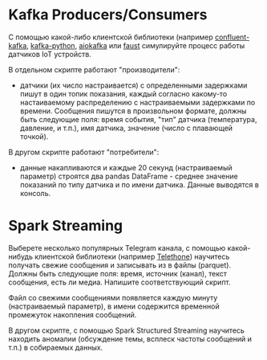 # Kafka Producers/Consumers

С помощью какой-либо клиентской библиотеки (например [confluent-kafka](https://pypi.org/project/confluent-kafka/), [kafka-python](https://pypi.org/project/kafka-python/), [aiokafka](https://pypi.org/project/aiokafka/) или [faust](https://pypi.org/project/faust-streaming/) симулируйте процесс работы датчиков IoT устройств.

В отдельном скрипте работают "производители":
- датчики (их число настраивается) с определенными задержками пишут в один топик показания, каждый согласно какому-то настаиваемому распределению с настраиваемыми задержками по времени. Сообщения пишутся в произвольном формате, должны быть следующие поля: время события, "тип" датчика (температура, давление, и т.п.), имя датчика, значение (число с плавающей точкой). 

В другом скрипте работают "потребители":
- данные накапливаются и каждые 20 секунд (настраиваемый параметр) строятся два pandas DataFrame - среднее значение показаний по типу датчика и по имени датчика. Данные выводятся в консоль.

# Spark Streaming

Выберете несколько популярных Telegram канала, с помощью какой-нибудь клиентской библиотеки (например [Telethone](https://github.com/LonamiWebs/Telethon)) научитесь получать свежие сообщения и записывать из в файлы (parquet). Должны быть следующие поля: время, источник (канал), текст сообщения, есть ли медиа. Напишите соответствующий скрипт.

Файл со свежими сообщениями появляется каждую минуту (настраиваемый параметр), в имени содержится временной промежуток накопления сообщений. 

В другом скрипте, с помощью Spark Structured Streaming научитесь находить аномалии (обсуждение темы, всплеск частоты сообщений и т.п.) в собираемых данных. 
